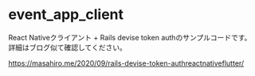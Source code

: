 # event_app_client
React Nativeクライアント + Rails devise token authのサンプルコードです。
詳細はブログ似て確認してください。

https://masahiro.me/2020/09/rails-devise-token-authreactnativeflutter/
